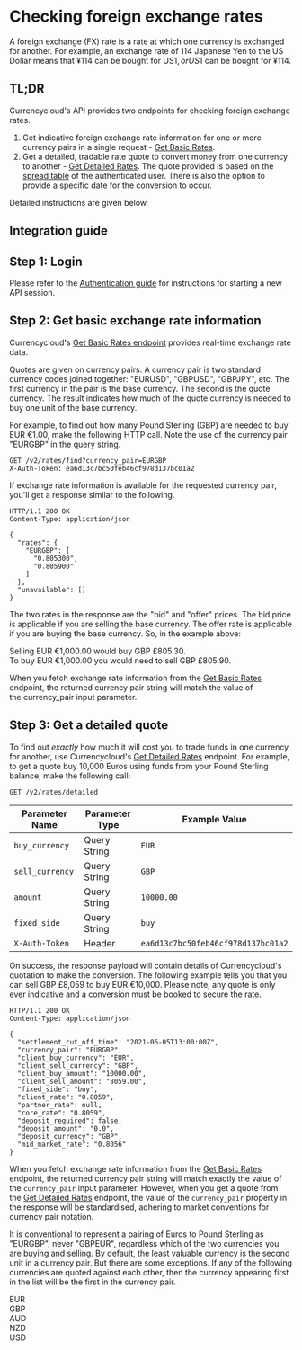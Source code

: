 [_metadata_:menu_title]:- "Checking foreign exchange rates"
[_metadata_:order]:- "7"

# Checking foreign exchange rates

A foreign exchange (FX) rate is a rate at which one currency is exchanged for another. For example, an exchange rate of 114 Japanese Yen to the US Dollar means that ¥114 can be bought for US$1, or US$1 can be bought for ¥114.


## TL;DR
Currencycloud's API provides two endpoints for checking foreign exchange rates.
1.  Get indicative foreign exchange rate information for one or more currency pairs in a single request - [Get Basic Rates](/api-reference/#get-basic-rates).
2.  Get a detailed, tradable rate quote to convert money from one currency to another - [Get Detailed Rates](/api-reference/#get-detailed-rates). The quote provided is based on the [spread table](/guides/integration-guides/adding-an-fx-spread) of the authenticated user. There is also the option to provide a specific date for the conversion to occur.

Detailed instructions are given below.


## Integration guide

## Step 1: Login

Please refer to the [Authentication guide](/guides/integration-guides/authentication) for instructions for starting a new API session.

## Step 2: Get basic exchange rate information

Currencycloud's [Get Basic Rates endpoint](/api-reference/#get-basic-rates) provides real-time exchange rate data.

Quotes are given on currency pairs. A currency pair is two standard currency codes joined together: "EURUSD", "GBPUSD", "GBPJPY", etc. The first currency in the pair is the base currency. The second is the quote currency. The result indicates how much of the quote currency is needed to buy one unit of the base currency.

For example, to find out how many Pound Sterling (GBP) are needed to buy EUR €1.00, make the following HTTP call. Note the use of the currency pair "EURGBP" in the query string.

```
GET /v2/rates/find?currency_pair=EURGBP
X-Auth-Token: ea6d13c7bc50feb46cf978d137bc01a2

```

If exchange rate information is available for the requested currency pair, you'll get a response similar to the following.

```
HTTP/1.1 200 OK
Content-Type: application/json

{
  "rates": {
    "EURGBP": [
      "0.805300",
      "0.805900"
    ]
  },
  "unavailable": []
}

```

The two rates in the response are the "bid" and "offer" prices. The bid price is applicable if you are selling the base currency. The offer rate is applicable if you are buying the base currency. So, in the example above:

Selling EUR €1,000.00 would buy GBP £805.30.  
To buy EUR €1,000.00 you would need to sell GBP £805.90.

When you fetch exchange rate information from the [Get Basic Rates](/api-reference/#get-basic-rates) endpoint, the returned currency pair string will match the value of the currency_pair input parameter. 

## Step 3: Get a detailed quote

To find out *exactly* how much it will cost you to trade funds in one currency for another, use Currencycloud's [Get Detailed Rates](/api-reference/#get-detailed-rates) endpoint. For example, to get a quote buy 10,000 Euros using funds from your Pound Sterling balance, make the following call:

`GET /v2/rates/detailed`

| Parameter Name | Parameter Type | Example Value |
| --- | --- | --- |
| `buy_currency` | Query String | `EUR` |
| `sell_currency` | Query String | `GBP` |
| `amount` | Query String | `10000.00` |
| `fixed_side` | Query String | `buy` |
| `X-Auth-Token` | Header | `ea6d13c7bc50feb46cf978d137bc01a2` |

On success, the response payload will contain details of Currencycloud's quotation to make the conversion. The following example tells you that you can sell GBP £8,059 to buy EUR €10,000. Please note, any quote is only ever indicative and a conversion must be booked to secure the rate.

```
HTTP/1.1 200 OK
Content-Type: application/json

{
  "settlement_cut_off_time": "2021-06-05T13:00:00Z",
  "currency_pair": "EURGBP",
  "client_buy_currency": "EUR",
  "client_sell_currency": "GBP",
  "client_buy_amount": "10000.00",
  "client_sell_amount": "8059.00",
  "fixed_side": "buy",
  "client_rate": "0.8059",
  "partner_rate": null,
  "core_rate": "0.8059",
  "deposit_required": false,
  "deposit_amount": "0.0",
  "deposit_currency": "GBP",
  "mid_market_rate": "0.8056"
}

```

When you fetch exchange rate information from the [Get Basic Rates](/api-reference/#get-basic-rates) endpoint, the returned currency pair string will match exactly the value of the `currency_pair` input parameter. However, when you get a quote from the [Get Detailed Rates](/api-reference/#get-detailed-rates) endpoint, the value of the `currency_pair` property in the response will be standardised, adhering to market conventions for currency pair notation.

It is conventional to represent a pairing of Euros to Pound Sterling as "EURGBP", never "GBPEUR", regardless which of the two currencies you are buying and selling. By default, the least valuable currency is the second unit in a currency pair. But there are some exceptions. If any of the following currencies are quoted against each other, then the currency appearing first in the list will be the first in the currency pair.

EUR  
GBP  
AUD  
NZD  
USD
